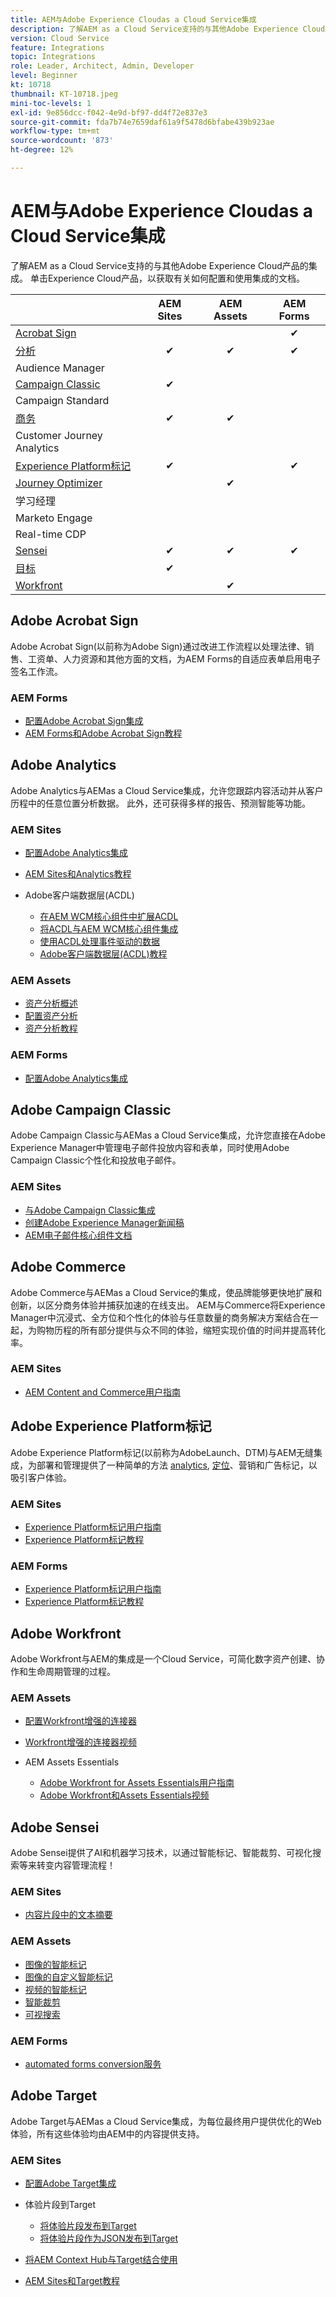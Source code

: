 ```yaml
---
title: AEM与Adobe Experience Cloudas a Cloud Service集成
description: 了解AEM as a Cloud Service支持的与其他Adobe Experience Cloud产品的集成。
version: Cloud Service
feature: Integrations
topic: Integrations
role: Leader, Architect, Admin, Developer
level: Beginner
kt: 10718
thumbnail: KT-10718.jpeg
mini-toc-levels: 1
exl-id: 9e856dcc-f042-4e9d-bf97-dd4f72e837e3
source-git-commit: fda7b74e7659daf61a9f5478d6bfabe439b923ae
workflow-type: tm+mt
source-wordcount: '873'
ht-degree: 12%

---
```


# AEM与Adobe Experience Cloudas a Cloud Service集成

了解AEM as a Cloud Service支持的与其他Adobe Experience Cloud产品的集成。
单击Experience Cloud产品，以获取有关如何配置和使用集成的文档。

|  | AEM Sites | AEM Assets | AEM Forms |
|-------------------------------------------------------------------|:---------:|:----------:|:---------:|
| [Acrobat Sign](#adobe-acrobat-sign) |  |  | ✔ |
| [分析](#adobe-analytics) | ✔ | ✔ | ✔ |
| Audience Manager |  |  |  |
| [Campaign Classic](#adobe-campaign-classic) | ✔ |  |  |
| Campaign Standard |  |  |  |
| [商务](#adobe-commerce) | ✔ | ✔ |  |
| Customer Journey Analytics |  |  |  |
| [Experience Platform标记](#adobe-experience-platform-tags) | ✔ |  | ✔ |
| [Journey Optimizer](#adobe-journey-optimizer) |  | ✔ |  |
| 学习经理 |  |  |  |
| Marketo Engage |  |  |  |
| Real-time CDP |  |  |  |
| [Sensei](#adobe-sensei) | ✔ | ✔ | ✔ |
| [目标](#adobe-target) | ✔ |  |  |
| [Workfront](#adobe-workfront) |  | ✔ |  |


## Adobe Acrobat Sign

Adobe Acrobat Sign(以前称为Adobe Sign)通过改进工作流程以处理法律、销售、工资单、人力资源和其他方面的文档，为AEM Forms的自适应表单启用电子签名工作流。

### AEM Forms

+ [配置Adobe Acrobat Sign集成](https://experienceleague.adobe.com/docs/experience-manager-cloud-service/content/forms/adobe-sign-integration-adaptive-forms.html)
+ [AEM Forms和Adobe Acrobat Sign教程](https://experienceleague.adobe.com/docs/experience-manager-learn/forms/forms-and-sign/introduction.html)

## Adobe Analytics

Adobe Analytics与AEMas a Cloud Service集成，允许您跟踪内容活动并从客户历程中的任意位置分析数据。 此外，还可获得多样的报告、预测智能等功能。

### AEM Sites

+ [配置Adobe Analytics集成](https://experienceleague.adobe.com/docs/experience-manager-cloud-service/content/sites/integrations/integrating-adobe-analytics.html)
+ [AEM Sites和Analytics教程](https://experienceleague.adobe.com/docs/experience-manager-learn/sites/integrations/analytics/collect-data-analytics.html)
+ Adobe客户端数据层(ACDL)

   + [在AEM WCM核心组件中扩展ACDL](https://experienceleague.adobe.com/docs/experience-manager-core-components/using/developing/data-layer/extending.html)
   + [将ACDL与AEM WCM核心组件集成](https://experienceleague.adobe.com/docs/experience-manager-core-components/using/developing/data-layer/integrations.html)
   + [使用ACDL处理事件驱动的数据](https://experienceleague.adobe.com/docs/adobe-developers-live-events/events/2021/oct2021/adobe-client-data-layer.html)
   + [Adobe客户端数据层(ACDL)教程](https://experienceleague.adobe.com/docs/experience-manager-learn/sites/integrations/adobe-client-data-layer/data-layer-overview.html)

### AEM Assets

+ [资产分析概述](https://experienceleague.adobe.com/docs/experience-manager-cloud-service/content/assets/manage/assets-insights.html)
+ [配置资产分析](https://experienceleague.adobe.com/docs/experience-manager-cloud-service/content/assets/manage/assets-insights.html#configure-asset-insights)
+ [资产分析教程](https://experienceleague.adobe.com/docs/experience-manager-learn/assets/advanced/asset-insights-launch-tutorial.html)

### AEM Forms

+ [配置Adobe Analytics集成](https://experienceleague.adobe.com/docs/experience-manager-cloud-service/content/forms/integrate-aem-forms-with-adobe-analytics.html)

## Adobe Campaign Classic

Adobe Campaign Classic与AEMas a Cloud Service集成，允许您直接在Adobe Experience Manager中管理电子邮件投放内容和表单，同时使用Adobe Campaign Classic个性化和投放电子邮件。

### AEM Sites

+ [与Adobe Campaign Classic集成](https://experienceleague.adobe.com/docs/experience-manager-cloud-service/content/sites/integrations/integrating-campaign-classic.html#configure-user)
+ [创建Adobe Experience Manager新闻稿](https://experienceleague.adobe.com/docs/experience-manager-cloud-service/content/sites/integrations/creating-newsletter.html)
+ [AEM电子邮件核心组件文档](https://github.com/adobe/aem-core-email-components#aem-email-core-components)

## Adobe Commerce

Adobe Commerce与AEMas a Cloud Service的集成，使品牌能够更快地扩展和创新，以区分商务体验并捕获加速的在线支出。 AEM与Commerce将Experience Manager中沉浸式、全方位和个性化的体验与任意数量的商务解决方案结合在一起，为购物历程的所有部分提供与众不同的体验，缩短实现价值的时间并提高转化率。

### AEM Sites

+ [AEM Content and Commerce用户指南](https://experienceleague.adobe.com/docs/experience-manager-cloud-service/content/content-and-commerce/home.html)


## Adobe Experience Platform标记

Adobe Experience Platform标记(以前称为AdobeLaunch、DTM)与AEM无缝集成，为部署和管理提供了一种简单的方法 [analytics](#adobe-analytics), [定位](#adobe-target)、营销和广告标记，以吸引客户体验。

### AEM Sites

+ [Experience Platform标记用户指南](https://experienceleague.adobe.com/docs/experience-platform/tags/home.html)
+ [Experience Platform标记教程](https://experienceleague.adobe.com/docs/experience-manager-learn/sites/integrations/experience-platform-launch/overview.html)

### AEM Forms

+ [Experience Platform标记用户指南](https://experienceleague.adobe.com/docs/experience-platform/tags/home.html)
+ [Experience Platform标记教程](https://experienceleague.adobe.com/docs/experience-manager-learn/sites/integrations/experience-platform-launch/overview.html)


## Adobe Workfront

Adobe Workfront与AEM的集成是一个Cloud Service，可简化数字资产创建、协作和生命周期管理的过程。

### AEM Assets

+ [配置Workfront增强的连接器](https://experienceleague.adobe.com/docs/experience-manager-learn/assets-essentials/workfront/configure.html)
+ [Workfront增强的连接器视频](https://experienceleague.adobe.com/docs/experience-manager-learn/assets/workfront/enhanced-connector/basics.html)
+ AEM Assets Essentials

   + [Adobe Workfront for Assets Essentials用户指南](https://one.workfront.com/s/document-item?bundleId=the-new-workfront-experience&amp;topicId=Content%2FDocuments%2FAdobe_Workfront_for_Experience_Manager_Assets_Essentials%2F_workfront-for-aem-asset-essentials.htm)
   + [Adobe Workfront和Assets Essentials视频](https://experienceleague.adobe.com/docs/experience-manager-learn/assets-essentials/workfront/configure.html)

## Adobe Sensei

Adobe Sensei提供了AI和机器学习技术，以通过智能标记、智能裁剪、可视化搜索等来转变内容管理流程！

### AEM Sites

+ [内容片段中的文本摘要](https://experienceleague.adobe.com/docs/experience-manager-cloud-service/content/sites/administering/content-fragments/content-fragments-variations.html#summarizing-text)

### AEM Assets

+ [图像的智能标记](https://experienceleague.adobe.com/docs/experience-manager-learn/assets/metadata/image-smart-tags.html)
+ [图像的自定义智能标记](https://experienceleague.adobe.com/docs/experience-manager-learn/assets/metadata/custom-smart-tags.html)
+ [视频的智能标记](https://experienceleague.adobe.com/docs/experience-manager-learn/assets/metadata/video-smart-tags.html)
+ [智能裁剪](https://experienceleague.adobe.com/docs/experience-manager-learn/assets/dynamic-media/smart-crop-feature-video-use.html)
+ [可视搜索](https://experienceleague.adobe.com/docs/experience-manager-learn/assets/search-and-discovery/search.html)

### AEM Forms

+ [automated forms conversion服务](https://experienceleague.adobe.com/docs/aem-forms-automated-conversion-service/using/configure-service.html)


## Adobe Target

Adobe Target与AEMas a Cloud Service集成，为每位最终用户提供优化的Web体验，所有这些体验均由AEM中的内容提供支持。

### AEM Sites

+ [配置Adobe Target集成](https://experienceleague.adobe.com/docs/experience-manager-cloud-service/content/sites/integrations/integrating-adobe-target.html)
+ 体验片段到Target

   + [将体验片段发布到Target](https://experienceleague.adobe.com/docs/experience-manager-cloud-service/content/sites/integrations/integrating-adobe-target.html)
   + [将体验片段作为JSON发布到Target](https://experienceleague.adobe.com/docs/experience-manager-cloud-service/content/sites/integrations/integrating-adobe-target.html)

+ [将AEM Context Hub与Target结合使用](https://experienceleague.adobe.com/docs/experience-manager-cloud-service/content/sites/authoring/personalization/audiences.html#creating-an-adobe-target-audience-using-the-audience-console)
+ [AEM Sites和Target教程](https://experienceleague.adobe.com/docs/experience-manager-learn/sites/integrations/target/overview.html)
